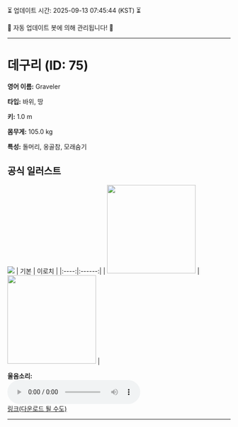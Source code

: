 
⏳ 업데이트 시간: 2025-09-13 07:45:44 (KST) ⏳

🤖 자동 업데이트 봇에 의해 관리됩니다! 🤖

---

# 데구리 (ID: 75)
**영어 이름:** Graveler

**타입:** 바위, 땅

**키:** 1.0 m

**몸무게:** 105.0 kg

**특성:** 돌머리, 옹골참, 모래숨기

## 공식 일러스트
![](https://raw.githubusercontent.com/PokeAPI/sprites/master/sprites/pokemon/other/official-artwork/75.png)
| 기본 | 이로치 |
|:----:|:------:|
| <img src="http://play.pokemonshowdown.com/sprites/ani/graveler.gif" width="200"> | <img src="http://play.pokemonshowdown.com/sprites/ani-shiny/graveler.gif" width="200"> |

**울음소리:**<br><audio controls src="https://raw.githubusercontent.com/PokeAPI/cries/main/cries/pokemon/latest/75.ogg"></audio><br> [링크(다운로드 될 수도)](https://raw.githubusercontent.com/PokeAPI/cries/main/cries/pokemon/latest/75.ogg)


---
